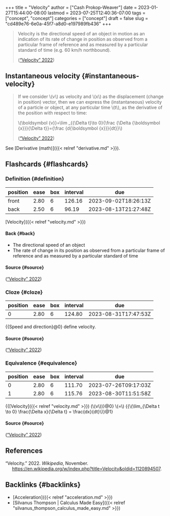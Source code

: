 +++
title = "Velocity"
author = ["Cash Prokop-Weaver"]
date = 2023-01-27T15:44:00-08:00
lastmod = 2023-07-25T12:40:36-07:00
tags = ["concept", "concept"]
categories = ["concept"]
draft = false
slug = "cd489e76-6e0a-45f7-a8d0-e197989fb436"
+++

> Velocity is the directional speed of an object in motion as an indication of its rate of change in position as observed from a particular frame of reference and as measured by a particular standard of time (e.g. 60 km/h northbound).
>
> (<a href="#citeproc_bib_item_1">“Velocity” 2022</a>)


## Instantaneous velocity {#instantaneous-velocity}

> If we consider \\(v\\) as velocity and \\(x\\) as the displacement (change in position) vector, then we can express the (instantaneous) velocity of a particle or object, at any particular time \\(t\\), as the derivative of the position with respect to time:
>
> \\(\boldsymbol {v}}=\lim \_{{\Delta t}\to 0}{\frac {\Delta {\boldsymbol {x}}}{\Delta t}}={\frac {d{\boldsymbol {x}}}{dt}}\\)
>
> (<a href="#citeproc_bib_item_1">“Velocity” 2022</a>)

See [Derivative (math)]({{< relref "derivative.md" >}}).


## Flashcards {#flashcards}


### Definition {#definition}

| position | ease | box | interval | due                  |
|----------|------|-----|----------|----------------------|
| front    | 2.80 | 6   | 126.16   | 2023-09-02T18:26:13Z |
| back     | 2.50 | 6   | 96.19    | 2023-08-13T21:27:48Z |

[Velocity]({{< relref "velocity.md" >}})


#### Back {#back}

-   The directional speed of an object
-   The rate of change in its position as observed from a particular frame of reference and as measured by a particular standard of time


#### Source {#source}

(<a href="#citeproc_bib_item_1">“Velocity” 2022</a>)


### Cloze {#cloze}

| position | ease | box | interval | due                  |
|----------|------|-----|----------|----------------------|
| 0        | 2.80 | 6   | 124.80   | 2023-08-31T17:47:53Z |

{{Speed and direction}@0} define velocity.


#### Source {#source}

(<a href="#citeproc_bib_item_1">“Velocity” 2022</a>)


### Equivalence {#equivalence}

| position | ease | box | interval | due                  |
|----------|------|-----|----------|----------------------|
| 0        | 2.80 | 6   | 111.70   | 2023-07-26T09:17:03Z |
| 1        | 2.80 | 6   | 115.76   | 2023-08-30T11:51:58Z |

{{[Velocity]({{< relref "velocity.md" >}}) (\\(v\\))}@0} \\(=\\) {{\\(\lim\_{\Delta t \to 0} \frac{\Delta x}{\Delta t} = \frac{dx}{dt}\\)}@1}


#### Source {#source}

(<a href="#citeproc_bib_item_1">“Velocity” 2022</a>)

## References

<style>.csl-entry{text-indent: -1.5em; margin-left: 1.5em;}</style><div class="csl-bib-body">
  <div class="csl-entry"><a id="citeproc_bib_item_1"></a>“Velocity.” 2022. <i>Wikipedia</i>, November. <a href="https://en.wikipedia.org/w/index.php?title=Velocity&oldid=1120894507">https://en.wikipedia.org/w/index.php?title=Velocity&#38;oldid=1120894507</a>.</div>
</div>


## Backlinks {#backlinks}

-   [Acceleration]({{< relref "acceleration.md" >}})
-   [Silvanus Thompson | Calculus Made Easy]({{< relref "silvanus_thompson_calculus_made_easy.md" >}})
